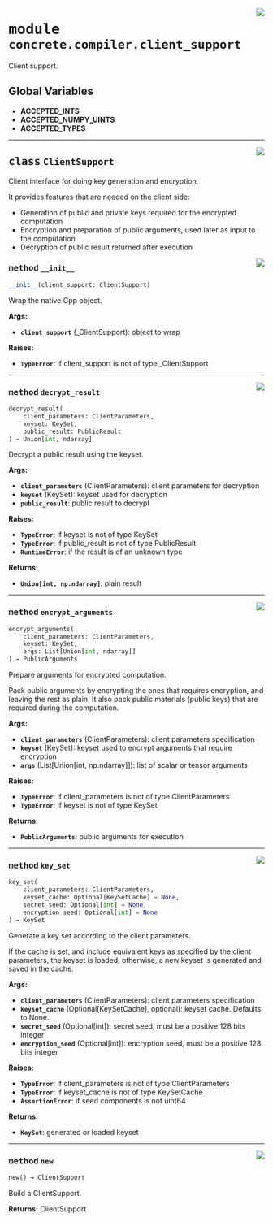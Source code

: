 <!-- markdownlint-disable -->

<a href="../../../../concrete-ml/.venv/lib/python3.9/site-packages/concrete/compiler/client_support.py#L0"><img align="right" style="float:right;" src="https://img.shields.io/badge/-source-cccccc?style=flat-square"></a>

# <kbd>module</kbd> `concrete.compiler.client_support`
Client support. 

**Global Variables**
---------------
- **ACCEPTED_INTS**
- **ACCEPTED_NUMPY_UINTS**
- **ACCEPTED_TYPES**


---

<a href="../../../../concrete-ml/.venv/lib/python3.9/site-packages/concrete/compiler/client_support.py#L23"><img align="right" style="float:right;" src="https://img.shields.io/badge/-source-cccccc?style=flat-square"></a>

## <kbd>class</kbd> `ClientSupport`
Client interface for doing key generation and encryption. 

It provides features that are needed on the client side: 
- Generation of public and private keys required for the encrypted computation 
- Encryption and preparation of public arguments, used later as input to the computation 
- Decryption of public result returned after execution 

<a href="../../../../concrete-ml/.venv/lib/python3.9/site-packages/concrete/compiler/client_support.py#L32"><img align="right" style="float:right;" src="https://img.shields.io/badge/-source-cccccc?style=flat-square"></a>

### <kbd>method</kbd> `__init__`

```python
__init__(client_support: ClientSupport)
```

Wrap the native Cpp object. 



**Args:**
 
 - <b>`client_support`</b> (_ClientSupport):  object to wrap 



**Raises:**
 
 - <b>`TypeError`</b>:  if client_support is not of type _ClientSupport 




---

<a href="../../../../concrete-ml/.venv/lib/python3.9/site-packages/concrete/compiler/client_support.py#L162"><img align="right" style="float:right;" src="https://img.shields.io/badge/-source-cccccc?style=flat-square"></a>

### <kbd>method</kbd> `decrypt_result`

```python
decrypt_result(
    client_parameters: ClientParameters,
    keyset: KeySet,
    public_result: PublicResult
) → Union[int, ndarray]
```

Decrypt a public result using the keyset. 



**Args:**
 
 - <b>`client_parameters`</b> (ClientParameters):  client parameters for decryption 
 - <b>`keyset`</b> (KeySet):  keyset used for decryption 
 - <b>`public_result`</b>:  public result to decrypt 



**Raises:**
 
 - <b>`TypeError`</b>:  if keyset is not of type KeySet 
 - <b>`TypeError`</b>:  if public_result is not of type PublicResult 
 - <b>`RuntimeError`</b>:  if the result is of an unknown type 



**Returns:**
 
 - <b>`Union[int, np.ndarray]`</b>:  plain result 

---

<a href="../../../../concrete-ml/.venv/lib/python3.9/site-packages/concrete/compiler/client_support.py#L114"><img align="right" style="float:right;" src="https://img.shields.io/badge/-source-cccccc?style=flat-square"></a>

### <kbd>method</kbd> `encrypt_arguments`

```python
encrypt_arguments(
    client_parameters: ClientParameters,
    keyset: KeySet,
    args: List[Union[int, ndarray]]
) → PublicArguments
```

Prepare arguments for encrypted computation. 

Pack public arguments by encrypting the ones that requires encryption, and leaving the rest as plain. It also pack public materials (public keys) that are required during the computation. 



**Args:**
 
 - <b>`client_parameters`</b> (ClientParameters):  client parameters specification 
 - <b>`keyset`</b> (KeySet):  keyset used to encrypt arguments that require encryption 
 - <b>`args`</b> (List[Union[int, np.ndarray]]):  list of scalar or tensor arguments 



**Raises:**
 
 - <b>`TypeError`</b>:  if client_parameters is not of type ClientParameters 
 - <b>`TypeError`</b>:  if keyset is not of type KeySet 



**Returns:**
 
 - <b>`PublicArguments`</b>:  public arguments for execution 

---

<a href="../../../../concrete-ml/.venv/lib/python3.9/site-packages/concrete/compiler/client_support.py#L59"><img align="right" style="float:right;" src="https://img.shields.io/badge/-source-cccccc?style=flat-square"></a>

### <kbd>method</kbd> `key_set`

```python
key_set(
    client_parameters: ClientParameters,
    keyset_cache: Optional[KeySetCache] = None,
    secret_seed: Optional[int] = None,
    encryption_seed: Optional[int] = None
) → KeySet
```

Generate a key set according to the client parameters. 

If the cache is set, and include equivalent keys as specified by the client parameters, the keyset is loaded, otherwise, a new keyset is generated and saved in the cache. 



**Args:**
 
 - <b>`client_parameters`</b> (ClientParameters):  client parameters specification 
 - <b>`keyset_cache`</b> (Optional[KeySetCache], optional):  keyset cache. Defaults to None. 
 - <b>`secret_seed`</b> (Optional[int]):  secret seed, must be a positive 128 bits integer 
 - <b>`encryption_seed`</b> (Optional[int]):  encryption seed, must be a positive 128 bits integer 



**Raises:**
 
 - <b>`TypeError`</b>:  if client_parameters is not of type ClientParameters 
 - <b>`TypeError`</b>:  if keyset_cache is not of type KeySetCache 
 - <b>`AssertionError`</b>:  if seed components is not uint64 



**Returns:**
 
 - <b>`KeySet`</b>:  generated or loaded keyset 

---

<a href="../../../../concrete-ml/.venv/lib/python3.9/site-packages/concrete/compiler/client_support.py#L48"><img align="right" style="float:right;" src="https://img.shields.io/badge/-source-cccccc?style=flat-square"></a>

### <kbd>method</kbd> `new`

```python
new() → ClientSupport
```

Build a ClientSupport. 



**Returns:**
  ClientSupport 


